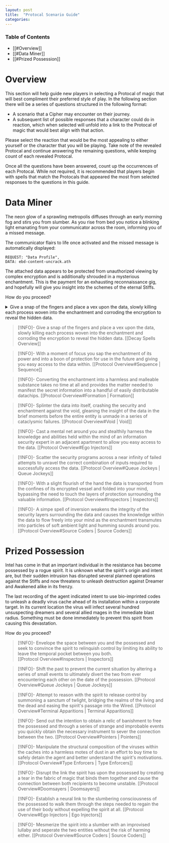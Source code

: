 ```yaml
---
layout: post
title:  "Protocal Scenario Guide"
categories: 
---
```

### Table of Contents 
- [[#Overview]]
- [[#Data Miner]]
- [[#Prized Possession]]
# Overview 
This section will help guide new players in selecting a Protocal of magic that will best compliment their preferred style of play. In the following section there will be a series of questions structured in the following format:

- A scenario that a Cipher may encounter on their journey. 
- A subsequent list of possible responses that a character could do in reaction, which when selected will unfold into a link to the Protocal of magic that would best align with that action. 

Please select the reaction that would be the most appealing to either yourself or the character that you will be playing. Take note of the revealed Protocal and continue answering the remaining questions, while keeping count of each revealed Protocal. 

Once all the questions have been answered, count up the occurrences of each Protocal. While not required, it is recommended that players begin with spells that match the Protocals that appeared the most from selected responses to the questions in this guide. 
 
# Data Miner
The neon glow of a sprawling metropolis diffuses through an early morning fog and stirs you from slumber. As you rise from bed you notice a blinking light emanating from your communicator across the room, informing you of a missed message. 

The communicator flairs to life once activated and the missed message is automatically displayed:
	
```
REQUEST: "Data Profile", 
DATA: ebd-content-uncrack.ath
```

The attached data appears to be protected from unauthorized viewing by complex encryption and is additionally shrouded in a mysterious enchantment. This is the payment for an exhausting reconnaissance gig, and hopefully will give you insight into the schemes of the eternal Stiffs. 

How do you proceed? 

<details><summary markdown="span">Give a snap of the fingers and place a vex upon the data, slowly killing each process woven into the enchantment and corroding the encryption to reveal the hidden data.</summary>
    - [Decay Protocol Overview](/collections/_magic/_decay/decay-spells-overview.md)

</details>


> [!INFO]- Give a snap of the fingers and place a vex upon the data, slowly killing each process woven into the enchantment and corroding the encryption to reveal the hidden data. 
> [[Decay Spells Overview]]

> [!INFO]- With a moment of focus you sap the enchantment of its power and into a boon of protection for use in the future and giving you easy access to the data within. 
> [[Protocol Overview#Sequence |  Sequence]]

> [!INFO]-  Converting the enchantment into a harmless and malleable substance takes no time at all and provides the matter needed to manifest the secret information into a handful of easily distributable datachips. 
> [[Protocol Overview#Formation | Formation]]

> [!INFO]- Splinter the data into itself, crashing the security and enchantment against the void, gleaning the insight of the data in the brief moments before the entire entity is unmade in a series of cataclysmic failures. 
> [[Protocol Overview#Void | Void]]

> [!INFO]- Cast a mental net around you and stealthily harness the knowledge and abilities held within the mind of an information security expert in an adjacent apartment to allow you easy access to the data. 
> [[Protocol Overview#Ego Injectors]]

> [!INFO]- Scatter the security programs across a near infinity of failed attempts to unravel the correct combination of inputs required to successfully access the data. 
> [[Protocol Overview#Queue Jockeys | Queue Jockeys]]

> [!INFO]- With a slight flourish of the hand the data is transported from the confines of its encrypted vessel and folded into your mind, bypassing the need to touch the layers of protection surrounding the valuable information. 
> [[Protocol Overview#Inspectors | Inspectors]]

> [!INFO]- A simpe spell of inversion weakens the integrity of the security layers surrounding the data and causes the knowledge within the data to flow freely into your mind as the enchantment transmutes into particles of soft ambient light and humming sounds around you. 
> [[Protocol Overview#Source Coders | Source Coders]]

# Prized Possession 
Intel has come in that an important individual in the resistance has become possessed by a rogue spirit. It is unknown what the spirit's origin and intent are, but their sudden intrusion has disrupted several planned operations against the Stiffs and now threatens to unleash destruction against Dreamer and Awakened alike in its frenzy. 

The last recording of the agent indicated intent to use bio-imprinted codes to unleash a deadly virus cache ahead of its installation within a corporate target. In its current location the virus will infect several hundred unsuspecting dreamers and several allied mages in the immediate blast radius. Something must be done immediately to prevent this spirit from causing this devastation. 

How do you proceed? 

> [!INFO]- Envelope the space between you and the possessed and seek to convince the spirit to relinquish control by limiting its ability to leave the temporal pocket between you both.  
> [[Protocol Overview#Inspectors | Inspectors]]

> [!INFO]- Shift the past to prevent the current situation by altering a series of small events to ultimately divert the two from ever encountering each other on the date of the possession. 
> [[Protocol Overview#Queue Jockeys | Queue Jockeys]] 

> [!INFO]- Attempt to reason with the spirit to release control by summoning a sanctum of twlight, bridging the realms of the living and the dead and easing the spirit's passage into the Wired. 
> [[Protocol Overview#Terminal Apparitions | Terminal Apparitions]]

> [!INFO]- Send out the intention to obtain a relic of banishment to free the possessed and through a series of strange and improbable events you quickly obtain the necessary instrument to sever the connection between the two. 
> [[Protocol Overview#Pointers | Pointers]]

> [!INFO]- Manipulate the structural composition of the viruses within the caches into a harmless motes of dust in an effort to buy time to safely detain the agent and better understand the spirit's motivations. 
> [[Protocol Overview#Type Enforcers | Type Enforcers]]

> [!INFO]- Disrupt the link the spirit has upon the possessed by creating a tear in the fabric of magic that binds them together and cause the connection between both recipients to become unstable. 
> [[Protocol Overview#Doomsayers | Doomsayers]]

> [!INFO]- Establish a neural link to the slumbering consciousness of the possessed to walk them through the steps needed to regain the use of their body without expelling the spirit at all. 
> [[Protocol Overview#Ego Injectors | Ego Injectors]]

> [!INFO]- Mesmerize the spirit into a slumber with an improvised lullaby and seperate the two entities without the risk of harming either. 
> [[Protocol Overview#Source Coders | Source Coders]]

<!-- 

## Targeted for Deletion 
What began as a simple reconnaissance mission has quickly spiraled into chaos after a group of Shills were alerted to your presence. Desperately outnumbered and easily overpowered, your only hope is to flee. 

The sprawling metropolis around you offers many escape routes but time is short. A single mistake will give the Shills the opportunity to capture and transform you into one of them. 

How do you proceed? 

> [!INFO]- Source Coders 
> [[DEMO - Protocals + Disciplines#Source Coders | Source Coders]]

> [!INFO]- Inspectors 
> [[DEMO - Protocals + Disciplines#Inspectors | Inspectors]]

> [!INFO]- Weave a time loop in the area of the pursuing Shills, causing every action to occur and rewind numourous times in order to give yourself time to escape. 
> [[DEMO - Protocals + Disciplines#Queue Jockeys | Queue Jockeys]] 

> [!INFO]- Ego Injectors 
> [[DEMO - Protocals + Disciplines#Ego Injectors | Ego Injectors]] 
 
> [!INFO]- Pointers 
> [[DEMO - Protocals + Disciplines#Pointers | Pointers]]
 
> [!INFO]- Terminal Apparitions 
> [[DEMO - Protocals + Disciplines#Terminal Apparitions | Terminal Apparitions]] 

> [!INFO]- Doomsayers 
> [[DEMO - Protocals + Disciplines#Doomsayers | Doomsayers]]

> [!INFO]- Type Enforcers 
> [[DEMO - Protocals + Disciplines#Type Enforcers | Type Enforcers]]

## Bang, Crash, Boot
How do you proceed? 

> [!INFO]- Source Coders 
> [[DEMO - Protocals + Disciplines#Source Coders | Source Coders]]

> [!INFO]- Inspectors 
> [[DEMO - Protocals + Disciplines#Inspectors | Inspectors]]

> [!INFO]- Queue Jockeys 
> [[DEMO - Protocals + Disciplines#Queue Jockeys | Queue Jockeys]]

> [!INFO]- Pointers 
> [[DEMO - Protocals + Disciplines#Pointers | Pointers]]

> [!INFO]- Terminal Apparitions 
> [[DEMO - Protocals + Disciplines#Terminal Apparitions | Terminal Apparitions]]

> [!INFO]- Ego Injectors 
> [[DEMO - Protocals + Disciplines#Ego Injectors | Ego Injectors]]

> [!INFO]- Doomsayers 
> [[DEMO - Protocals + Disciplines#Doomsayers | Doomsayers]]

> [!INFO]- Type Enforcers 
> [[DEMO - Protocals + Disciplines#Type Enforcers | Type Enforcers]
 
## Blades and Battalions

How do you proceed? 

> [!INFO]- Inspectors 
> [[DEMO - Protocals + Disciplines#Inspectors | Inspectors]]

> [!INFO]- Queue Jockeys 
> [[DEMO - Protocals + Disciplines#Queue Jockeys | Queue Jockeys]]

> [!INFO]- Doomsayers 
> [[DEMO - Protocals + Disciplines#Doomsayers | Doomsayers]]

> [!INFO]- Ego Injectors 
> [[DEMO - Protocals + Disciplines#Ego Injectors | Ego Injectors]]

> [!INFO]- Source Coders 
> [[DEMO - Protocals + Disciplines#Source Coders | Source Coders]]

> [!INFO]- Terminal Apparitions 
> [[DEMO - Protocals + Disciplines#Terminal Apparitions | Terminal Apparitions]]

> [!INFO]- Pointers 
> [[DEMO - Protocals + Disciplines#Pointers | Pointers]]

> [!INFO]- Type Enforcers 
> [[DEMO - Protocals + Disciplines#Type Enforcers | Type Enforcers]]

 -->